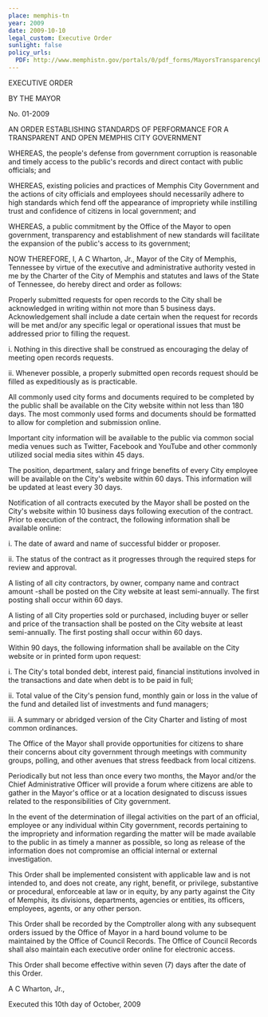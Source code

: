 ```yaml
---
place: memphis-tn
year: 2009
date: 2009-10-10
legal_custom: Executive Order
sunlight: false
policy_urls:
  PDF: http://www.memphistn.gov/portals/0/pdf_forms/MayorsTransparencyExecutiveOrder.pdf
---
```


EXECUTIVE ORDER

BY THE MAYOR

No. 01-2009

AN ORDER ESTABLISHING STANDARDS OF PERFORMANCE FOR A TRANSPARENT AND OPEN MEMPHIS CITY GOVERNMENT

<span class="g-goals-and-values">WHEREAS, the people's defense from government corruption is reasonable and timely access to the public's records</span> and direct contact with public officials; and</span>

<span class="g-goals-and-values">WHEREAS, existing policies and practices of Memphis City Government and the actions of city officials and employees should necessarily adhere to high standards which fend off the appearance of impropriety while instilling trust and confidence of citizens in local government; and</span>

<span class="g-goals-and-values">WHEREAS, a public commitment by the Office of the Mayor to open government, transparency and establishment of new standards will facilitate the expansion of the public's access to its government;</span>

NOW THEREFORE, I, A C Wharton, Jr., Mayor of the City of Memphis, Tennessee by virtue of the executive and administrative authority vested in me by the Charter of the City of Memphis and statutes and laws of the State of Tennessee, do hereby direct and order as follows:

Properly submitted requests for open records to the City shall be acknowledged in writing within not more than 5 business days. Acknowledgement shall include a date certain when the request for records will be met and/or any specific legal or operational issues that must be addressed prior to filling the request.

i. <span class="g-build-on-precedent">Nothing in this directive shall be construed as encouraging the delay of meeting open records requests.</span>

ii. Whenever possible, a properly submitted open records request should be filled as expeditiously as is practicable.

<span class="def-data">All commonly used city forms and documents required to be completed by the public</span> shall be available on the City website within not less than 180 days. <span class="g-data-collection">The most commonly used forms and documents should be formatted to allow for completion and submission online.</span>

<span class="def-data">Important city information</span> will be available to the public via common social media venues such as Twitter, Facebook and YouTube and other commonly utilized social media sites within 45 days.

The position, department, salary and fringe benefits of every City employee will be available on the City's website within 60 days. This information will be updated at least every 30 days.

<span class="def-data">Notification of all contracts executed by the Mayor</span> shall be posted on the City's website within 10 business days following execution of the contract. Prior to execution of the contract, the following information shall be available online:

i. The date of award and name of successful bidder or proposer.

ii. The status of the contract as it progresses through the required steps for review and approval.

A listing of all city contractors, by owner, company name and contract amount -shall be posted on the City website at least semi-annually. The first posting shall occur within 60 days.

<span class="def-data">A listing of all City properties sold or purchased, including buyer or seller and price of the transaction</span> shall be posted on the City website at least semi-annually. The first posting shall occur within 60 days.

Within 90 days, the following information shall be available on the City website or in printed form upon request:

i. The City's total bonded debt, interest paid, financial institutions involved in the transactions and date when debt is to be paid in full;

ii. Total value of the City's pension fund, monthly gain or loss in the value of the fund and detailed list of investments and fund managers;

iii. A summary or abridged version of the City Charter and listing of most common ordinances.

<span class="g-public-participation">The Office of the Mayor shall provide opportunities for citizens to share their concerns about city government through meetings with community groups, polling, and other avenues that stress feedback from local citizens.</span>

<span class="g-public-participation">Periodically but not less than once every two months, the Mayor and/or the Chief Administrative Officer will provide a forum where citizens are able to gather in the Mayor's office or at a location designated to discuss issues related to the responsibilities of City government.</span>

In the event of the determination of illegal activities on the part of an official, employee or any individual within City government, records pertaining to the impropriety and information regarding the matter will be made available to the public in as timely a manner as possible, so long as release of the information does not compromise an official internal or external investigation.

This Order shall be implemented consistent with applicable law and is not intended to, and does not create, any right, benefit, or privilege, substantive or procedural, enforceable at law or in equity, by any party against the City of Memphis, its divisions, departments, agencies or entities, its officers, employees, agents, or any other person.

This Order shall be recorded by the Comptroller along with any subsequent orders issued by the Office of Mayor in a hard bound volume to be maintained by the Office of Council Records. The Office of Council Records shall also maintain each executive order online for electronic access.

<span class="g-timelines">This Order shall become effective within seven (7) days after the date of this Order.</span>

A C Wharton, Jr.,

Executed this 10th day of October, 2009
